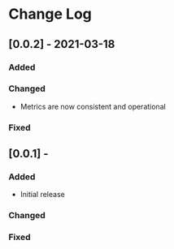 # Change Log


## [0.0.2] - 2021-03-18

### Added

### Changed
- Metrics are now consistent and operational
### Fixed

## [0.0.1] -

### Added
- Initial release

### Changed
### Fixed
